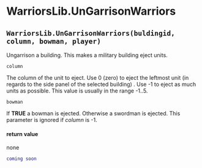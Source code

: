 # WarriorsLib.UnGarrisonWarriors

## `WarriorsLib.UnGarrisonWarriors(buldingid, column, bowman, player)`

Ungarrison a building. This makes a military building eject units.

`column`

The column of the unit to eject. Use 0 (zero) to eject the leftmost unit (in regards to the side panel of the selected building) . Use -1 to eject as much units as possible. This value is usually in the range -1..5.

`bowman`

If **TRUE** a bowman is ejected. Otherwise a swordman is ejected. This parameter is ignored if _column_ is -1.

#### return value

none

```lua
coming soon
```
